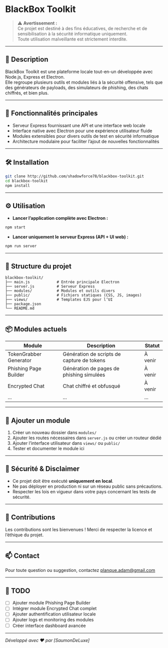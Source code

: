 # BlackBox Toolkit

> ⚠️ **Avertissement :**  
> Ce projet est destiné à des fins éducatives, de recherche et de sensibilisation à la sécurité informatique uniquement.  
> Toute utilisation malveillante est strictement interdite.

---

## 📖 Description

BlackBox Toolkit est une plateforme locale tout-en-un développée avec Node.js, Express et Electron.  
Elle regroupe plusieurs outils et modules liés à la sécurité offensive, tels que des générateurs de payloads, des simulateurs de phishing, des chats chiffrés, et bien plus.

---

## 🚀 Fonctionnalités principales

- Serveur Express fournissant une API et une interface web locale  
- Interface native avec Electron pour une expérience utilisateur fluide  
- Modules extensibles pour divers outils de test en sécurité informatique  
- Architecture modulaire pour faciliter l’ajout de nouvelles fonctionnalités

---

## 🛠️ Installation

```bash
git clone http://github.com/shadowforce78/blackbox-toolkit.git
cd blackbox-toolkit
npm install
````

---

## ⚙️ Utilisation

* **Lancer l’application complète avec Electron :**

```bash
npm start
```

* **Lancer uniquement le serveur Express (API + UI web) :**

```bash
npm run server
```

---

## 📁 Structure du projet

```
blackbox-toolkit/
├── main.js            # Entrée principale Electron
├── server.js          # Serveur Express
├── modules/           # Modules et outils divers
├── public/            # Fichiers statiques (CSS, JS, images)
├── views/             # Templates EJS pour l’UI
├── package.json
└── README.md
```

---

## 📦 Modules actuels

| Module                 | Description                                | Statut           |
| ---------------------- | ------------------------------------------ | ---------------- |
| TokenGrabber Generator | Génération de scripts de capture de tokens | À venir          |
| Phishing Page Builder  | Génération de pages de phishing simulées   | À venir          |
| Encrypted Chat         | Chat chiffré et obfusqué                   | À venir          |
| ...                    | ...                                        | ...              |

---

## 🧩 Ajouter un module

1. Créer un nouveau dossier dans `modules/`
2. Ajouter les routes nécessaires dans `server.js` ou créer un routeur dédié
3. Ajouter l’interface utilisateur dans `views/` ou `public/`
4. Tester et documenter le module ici

---

## 🔐 Sécurité & Disclaimer

* Ce projet doit être exécuté **uniquement en local**.
* Ne pas déployer en production ni sur un réseau public sans précautions.
* Respecter les lois en vigueur dans votre pays concernant les tests de sécurité.

---

## 🤝 Contributions

Les contributions sont les bienvenues !
Merci de respecter la licence et l’éthique du projet.

---

## 📫 Contact

Pour toute question ou suggestion, contactez [planque.adam@gmail.com](mailto:planque.adam@gmail.com)

---

## 📝 TODO

* [ ] Ajouter module Phishing Page Builder
* [ ] Intégrer module Encrypted Chat complet
* [ ] Ajouter authentification utilisateur locale
* [ ] Ajouter logs et monitoring des modules
* [ ] Créer interface dashboard avancée

---

*Développé avec ❤️ par \[SaumonDeLuxe]*